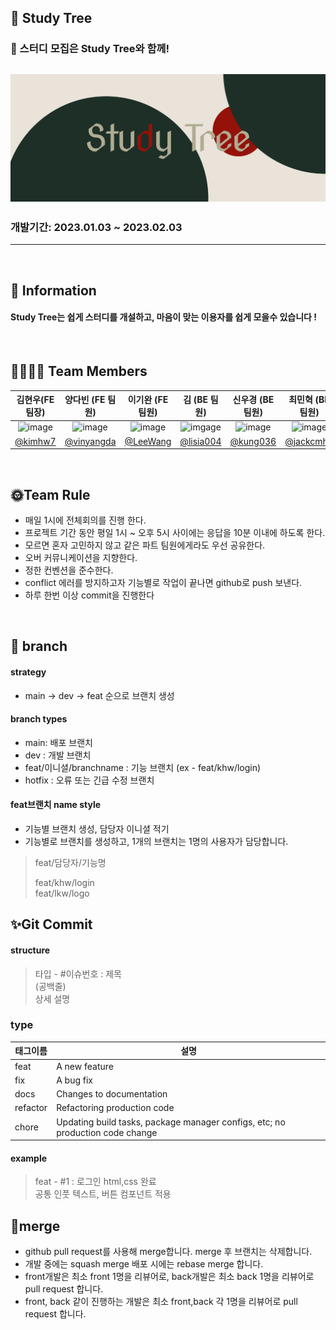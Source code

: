## 🌳 Study Tree 

### 🥳 스터디 모집은 Study Tree와 함께!
![image](https://raw.githubusercontent.com/codestates-seb/seb41_main_022/bd5e2ae1f70f11a9eb09c199a174ebab84e6575f/client/src/assets/readme/Study%20Tree.svg)
---

### 개발기간: 2023.01.03 ~ 2023.02.03

---

<br>

## 🍎 Information

#### Study Tree는 쉽게 스터디를 개설하고, 마음이 맞는 이용자를 쉽게 모을수 있습니다 !

<br>

## 👨‍👩‍👧‍👦 Team Members
|             김현우(FE 팀장)              |                양다빈 (FE 팀원)                 |                             이기완 (FE 팀원)                             |               김 (BE 팀원)                |              신우경 (BE 팀원)               |               최민혁 (BE 팀원)                | 
|:-----------------------------------:|:------------------------------------------:|:-------------------------------------------------------------------:|:----------------------------------------:|:--------------------------------------:|:----------------------------------------:|
|             ![image](https://avatars.githubusercontent.com/u/100066239?s=64&v=4)              |            ![image](https://avatars.githubusercontent.com/u/110925532?s=64&v=4)             | ![image](https://avatars.githubusercontent.com/u/99003659?s=64&v=4) |           ![imgage](https://avatars.githubusercontent.com/u/110886358?s=64&v=4)           |          ![image](https://avatars.githubusercontent.com/u/80895384?s=64&v=4)           |           ![image](https://avatars.githubusercontent.com/u/110888214?s=64&v=4)            |
|[@kimhw7](https://github.com/kimhw7) | [@vinyangda](https://github.com/vinyangda) |              [@LeeWang](https://github.com/Leewang31)               | [@lisia004](https://github.com/lisia004) | [@kung036](https://github.com/kung036) | [@jackcmh1](https://github.com/jackcmh1) |


<br>

## 🌞Team Rule

- 매일 1시에 전체회의를 진행 한다.
- 프로젝트 기간 동안 평일 1시 ~ 오후 5시 사이에는 응답을 10분 이내에 하도록 한다.
- 모르면 혼자 고민하지 않고 같은 파트 팀원에게라도 우선 공유한다.
- 오버 커뮤니케이션을 지향한다.
- 정한 컨벤션을 준수한다.
- conflict 에러를 방지하고자 기능별로 작업이 끝나면 github로 push 보낸다.
- 하루 한번 이상 commit을 진행한다

<br>

## 🌟 branch
#### strategy
- main → dev → feat 순으로 브랜치 생성

#### branch types
- main: 배포 브랜치
- dev : 개발 브랜치
- feat/이니셜/branchname : 기능 브랜치 (ex - feat/khw/login)
- hotfix : 오류 또는 긴급 수정 브랜치

#### feat브랜치 name style
- 기능별 브랜치 생성, 담당자 이니셜 적기
- 기능별로 브랜치를 생성하고, 1개의 브랜치는 1명의 사용자가 담당합니다.

>feat/담당자/기능명
>
>feat/khw/login <br>
>feat/lkw/logo


## ✨Git Commit

#### structure
> 타입 - #이슈번호 : 제목<br>
> (공백줄)<br>
> 상세 설명

### type

| 태그이름 | 설명                                                  |
| -------- | ----------------------------------------------------- |
| feat | A new feature|
| fix   | A bug fix|
| docs   | Changes to documentation|
| refactor  | Refactoring production code|
| chore | Updating build tasks, package manager configs, etc; no production code change|

#### example
>feat - #1 : 로그인 html,css 완료<br>
>공통 인풋 텍스트, 버튼 컴포넌트 적용

## 🎉merge
- github pull request를 사용해 merge합니다. merge 후 브랜치는 삭제합니다.
- 개발 중에는 squash merge 배포 시에는 rebase merge 합니다.
- front개발은 최소 front 1명을 리뷰어로, back개발은 최소 back 1명을 리뷰어로 pull request 합니다.
- front, back 같이 진행하는 개발은 최소 front,back 각 1명을 리뷰어로 pull request 합니다.
